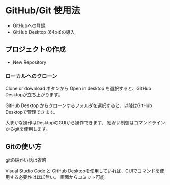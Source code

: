 # GitHub/Git 使用法

* GitHubへの登録
* GitHub Desktop (64bit)の導入

## プロジェクトの作成
* New Repository

### ローカルへのクローン
Clone or download ボタンから Open in desktop を選択すると、GitHub Desktopが立ち上がります。

GitHub Desktop からクローンするフォルダを選択すると、以降はGitHub Desktopで管理できます。

大まかな操作はDesktopのGUIから操作できます、
細かい制御はコマンドラインからgitを使用します。

## Gitの使い方

gitの細かい話は省略

Visual Studio Code と GitHub Desktopを使用していれば、CUIでコマンドを使用する必要性はほぼ無い。
画面からコミット可能
